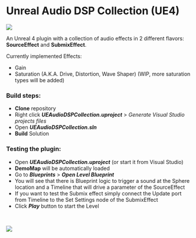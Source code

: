 # Unreal Audio DSP Collection (UE4)

![](https://user-images.githubusercontent.com/7047334/153765948-a56173f0-533c-4019-bc55-cd50cfed72d0.png)

An Unreal 4 plugin with a collection of audio effects in 2 different flavors: **SourceEffect** and **SubmixEffect**.

Currently implemented Effects:
- Gain
- Saturation (A.K.A. Drive, Distortion, Wave Shaper) (WIP, more saturation types will be added)

### Build steps:
- **Clone** repository
- Right click ***UEAudioDSPCollection.uproject*** > *Generate Visual Studio projects files*
- Open ***UEAudioDSPCollection.sln***
- **Build** Solution


### Testing the plugin:
- Open ***UEAudioDSPCollection.uproject*** (or start it from Visual Studio)
- **DemoMap** will be automatically loaded
- Go to ***Blueprints*** > ***Open Level Blueprint***
- You will see that there is Blueprint logic to trigger a sound at the Sphere location and a Timeline that will drive a parameter of the SourceEffect
- If you want to test the Submix effect simply connect the Update port from Timeline to the Set Settings node of the SubmixEffect
- Click ***Play*** button to start the Level

<br/>

![](https://user-images.githubusercontent.com/7047334/153770700-d5d52861-2c73-4b4c-b7af-7c2decc782d5.gif)
